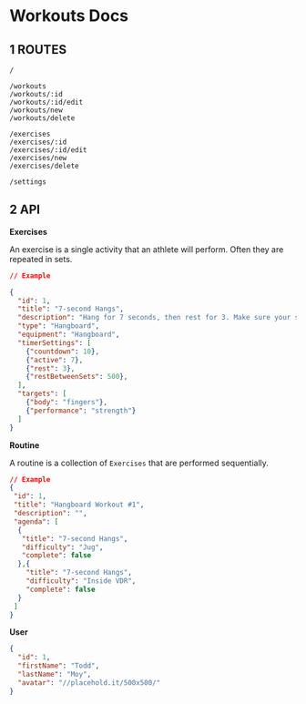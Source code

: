 Workouts Docs
=============

1 ROUTES
------

```
/

/workouts
/workouts/:id
/workouts/:id/edit
/workouts/new
/workouts/delete

/exercises
/exercises/:id
/exercises/:id/edit
/exercises/new
/exercises/delete

/settings
```


2 API
---

**Exercises**

An exercise is a single activity that an athlete will perform. Often they are repeated in sets. 
 
```json
// Example

{
  "id": 1,
  "title": "7-second Hangs",
  "description": "Hang for 7 seconds, then rest for 3. Make sure your shoulders are engaged.",
  "type": "Hangboard",
  "equipment": "Hangboard",
  "timerSettings": [
    {"countdown": 10},
    {"active": 7},
    {"rest": 3},
    {"restBetweenSets": 500},
  ],
  "targets": [
    {"body": "fingers"},
    {"performance": "strength"}
  ]
}
```

**Routine**

A routine is a collection of `Exercises` that are performed sequentially. 

```json
// Example
{
 "id": 1,
 "title": "Hangboard Workout #1",
 "description": "",
 "agenda": [
  { 
   "title": "7-second Hangs",
   "difficulty": "Jug",
   "complete": false
  },{
    "title": "7-second Hangs",
    "difficulty": "Inside VDR",
    "complete": false
  }
 ]
}
```

**User**

```json
{
  "id": 1,
  "firstName": "Todd",
  "lastName": "Moy",
  "avatar": "//placehold.it/500x500/"
}
```
